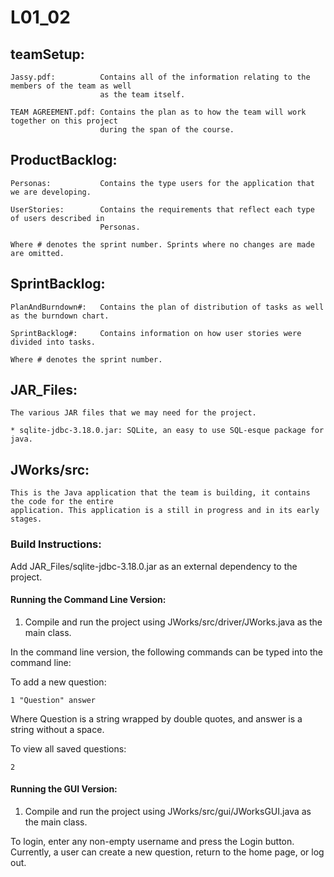 # L01_02

## teamSetup:
 
    Jassy.pdf:          Contains all of the information relating to the members of the team as well
                        as the team itself.
                        
    TEAM AGREEMENT.pdf: Contains the plan as to how the team will work together on this project
                        during the span of the course.

## ProductBacklog:
    
    Personas:           Contains the type users for the application that we are developing.

    UserStories:        Contains the requirements that reflect each type of users described in 
                        Personas.

    Where # denotes the sprint number. Sprints where no changes are made are omitted.
                        
## SprintBacklog:

    PlanAndBurndown#:   Contains the plan of distribution of tasks as well as the burndown chart.
    
    SprintBacklog#:     Contains information on how user stories were divided into tasks.

    Where # denotes the sprint number.


## JAR_Files:

    The various JAR files that we may need for the project.

    * sqlite-jdbc-3.18.0.jar: SQLite, an easy to use SQL-esque package for java.

## JWorks/src:              
    
    This is the Java application that the team is building, it contains the code for the entire 
    application. This application is a still in progress and in its early stages.
    
### Build Instructions: 
Add JAR_Files/sqlite-jdbc-3.18.0.jar as an external dependency to the project.

#### Running the Command Line Version:
1. Compile and run the project using JWorks/src/driver/JWorks.java as the main class. 

In the command line version, the following commands can be typed into the command line:

To add a new question:

```
1 "Question" answer
```

Where Question is a string wrapped by double quotes, and answer is a string without a space.

To view all saved questions:

```
2
```

#### Running the GUI Version:
1. Compile and run the project using JWorks/src/gui/JWorksGUI.java as the main class.

To login, enter any non-empty username and press the Login button.
Currently, a user can create a new question, return to the home page, or log out.


